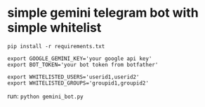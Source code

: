 # simple gemini telegram bot with simple whitelist

`pip install -r requirements.txt`

```Shell
export GOOGLE_GEMINI_KEY='your google api key'
export BOT_TOKEN='your bot token from botfather'

export WHITELISTED_USERS='userid1,userid2'
export WHITELISTED_GROUPS='groupid1,groupid2'
```

run: `python gemini_bot.py`
